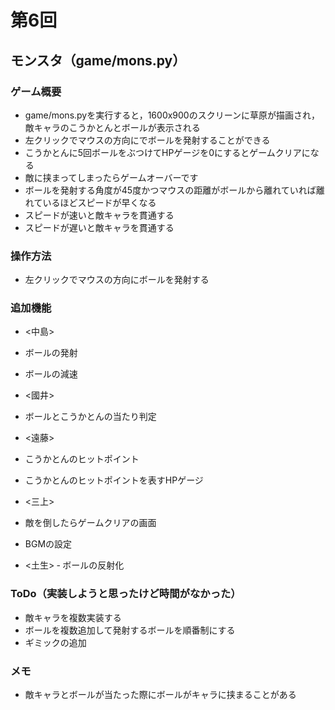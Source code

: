 # 第6回
## モンスタ（game/mons.py）
### ゲーム概要
- game/mons.pyを実行すると，1600x900のスクリーンに草原が描画され，敵キャラのこうかとんとボールが表示される
- 左クリックでマウスの方向にでボールを発射することができる
- こうかとんに5回ボールをぶつけてHPゲージを0にするとゲームクリアになる
- 敵に挟まってしまったらゲームオーバーです
- ボールを発射する角度が45度かつマウスの距離がボールから離れていれば離れているほどスピードが早くなる
- スピードが速いと敵キャラを貫通する
- スピードが遅いと敵キャラを貫通する

### 操作方法
- 左クリックでマウスの方向にボールを発射する
### 追加機能
- <中島>
- ボールの発射
- ボールの減速

- <國井>
- ボールとこうかとんの当たり判定

- <遠藤>
- こうかとんのヒットポイント
- こうかとんのヒットポイントを表すHPゲージ

- <三上>
- 敵を倒したらゲームクリアの画面
- BGMの設定

- <土生>
‐ ボールの反射化
### ToDo（実装しようと思ったけど時間がなかった）
- 敵キャラを複数実装する
- ボールを複数追加して発射するボールを順番制にする
- ギミックの追加
### メモ
- 敵キャラとボールが当たった際にボールがキャラに挟まることがある
